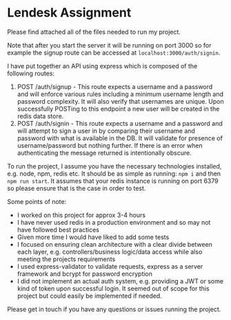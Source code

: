 # Lendesk Assignment

Please find attached all of the files needed to run my project.

Note that after you start the server it will be running on port 3000 so for example the signup route can be accessed at `localhost:3000/auth/signin`.

I have put together an API using express which is composed of the following routes:

1. POST /auth/signup - This route expects a username and a password and will enforce various rules including a minimum username length and password complexity. It will also verify that usernames are unique. Upon successfully POSTing to this endpoint a new user will be created in the redis data store.
2. POST /auth/signin - This route expects a username and a password and will attempt to sign a user in by comparing their username and password with what is available in the DB. It will validate for presence of username/password but nothing further. If there is an error when authenticating the message returned is intentionally obscure.

To run the project, I assume you have the necessary technologies installed, e.g. node, npm, redis etc. It should be as simple as running: `npm i` and then `npm run start`. It assumes that your redis instance is running on port 6379 so please ensure that is the case in order to test.

Some points of note:

- I worked on this project for approx 3-4 hours
- I have never used redis in a production environment and so may not have followed best practices
- Given more time I would have liked to add some tests
- I focused on ensuring clean architecture with a clear divide between each layer, e.g. controllers/business logic/data access while also meeting the projects requirements
- I used express-validator to validate requests, express as a server framework and bcrypt for password encryption
- I did not implement an actual auth system, e.g. providing a JWT or some kind of token upon successful login. It seemed out of scope for this project but could easily be implemented if needed.

Please get in touch if you have any questions or issues running the project.
